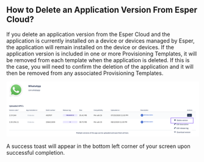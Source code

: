 ## How to Delete an Application Version From Esper Cloud?

  

If you delete an application version from the Esper Cloud and the application is currently installed on a device or devices managed by Esper, the application will remain installed on the device or devices. If the application version is included in one or more Provisioning Templates, it will be removed from each template when the application is deleted. If this is the case, you will need to confirm the deletion of the application and it will then be removed from any associated Provisioning Templates.

 

![](./images/2-DeleteApp.png)

  
  
  

A success toast will appear in the bottom left corner of your screen upon successful completion.